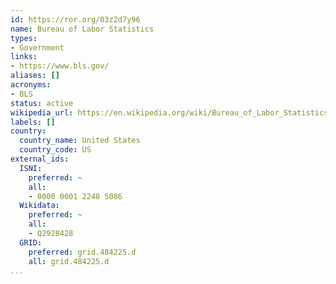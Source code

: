 ```yaml
---
id: https://ror.org/03z2d7y96
name: Bureau of Labor Statistics
types:
- Government
links:
- https://www.bls.gov/
aliases: []
acronyms:
- BLS
status: active
wikipedia_url: https://en.wikipedia.org/wiki/Bureau_of_Labor_Statistics
labels: []
country:
  country_name: United States
  country_code: US
external_ids:
  ISNI:
    preferred: ~
    all:
    - 0000 0001 2248 5086
  Wikidata:
    preferred: ~
    all:
    - Q2928428
  GRID:
    preferred: grid.484225.d
    all: grid.484225.d
...
```

